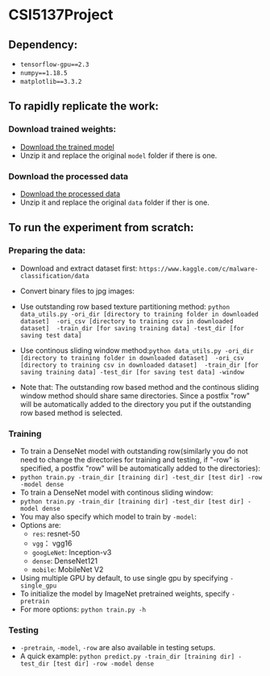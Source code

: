 # CSI5137Project
## Dependency:
* `tensorflow-gpu==2.3`
* `numpy==1.18.5`
* `matplotlib==3.3.2`

## To rapidly replicate the work:
### Download trained weights:
* [Download the trained model](https://drive.google.com/file/d/1F0-pGaj47s0vCFJMCIvW-A0J4sSsR2Bh/view?usp=sharing)
* Unzip it and replace the original `model` folder if there is one.
### Download the processed data
* [Download the processed data](https://drive.google.com/file/d/1UUHAg1yqaca2X4MruYS2aIBUjyl9Ooln/view?usp=sharing)
* Unzip it and replace the original `data` folder if ther is one.
## To run the experiment from scratch:
### Preparing the data:
* Download and extract dataset first: `https://www.kaggle.com/c/malware-classification/data`
* Convert binary files to jpg images:
* Use outstanding row based texture partitioning method: `python data_utils.py -ori_dir [directory to training folder in downloaded dataset] 
-ori_csv [directory to training csv in downloaded dataset] 
-train_dir [for saving training data] -test_dir [for saving test data]`
  
* Use continous sliding window method:`python data_utils.py -ori_dir [directory to training folder in downloaded dataset] 
-ori_csv [directory to training csv in downloaded dataset] 
-train_dir [for saving training data] -test_dir [for saving test data] -window`
  
* Note that: The outstanding row based method and the continous sliding window method should share same directories. 
  Since a postfix "row" will be automatically added to the directory you put if the outstanding row based method is selected.
  
### Training
* To train a DenseNet model with outstanding row(similarly you do not need to change the directories for training
  and testing, if "-row" is specified, a postfix "row" will be automatically added to the directories):
* `python train.py -train_dir [training dir] -test_dir [test dir] -row -model dense`
* To train a DenseNet model with continous sliding window:
* `python train.py -train_dir [training dir] -test_dir [test dir] -model dense`  
* You may also specify which model to train by `-model`:
* Options are: 
  * `res`: resnet-50
  * `vgg`： vgg16
  * `googLeNet`: Inception-v3
  * `dense`: DenseNet121
  * `mobile`: MobileNet V2
* Using multiple GPU by default, to use single gpu by specifying `-single_gpu`
* To initialize the model by ImageNet pretrained weights, specify `-pretrain`
* For more options:
`python train.py -h`

### Testing
* `-pretrain`, `-model`, `-row` are also available in testing setups.
* A quick example: `python predict.py -train_dir [training dir] -test_dir [test dir] -row -model dense`
